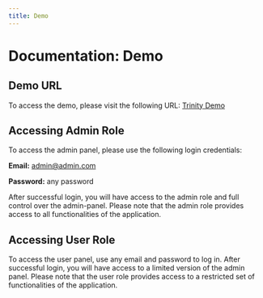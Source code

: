 ```yaml
---
title: Demo
---
```


# Documentation: Demo

## Demo URL

To access the demo, please visit the following URL: [Trinity Demo](https://trinity-demo.abanoubnassem.com/admin/)

## Accessing Admin Role

To access the admin panel, please use the following login credentials:

**Email:** admin@admin.com

**Password:** any password

After successful login, you will have access to the admin role and full control over the admin-panel. Please note that the admin role provides access to all functionalities of the application.

## Accessing User Role

To access the user panel, use any email and password to log in. After successful login, you will have access to a limited version of the admin panel. Please note that the user role provides access to a restricted set of functionalities of the application.